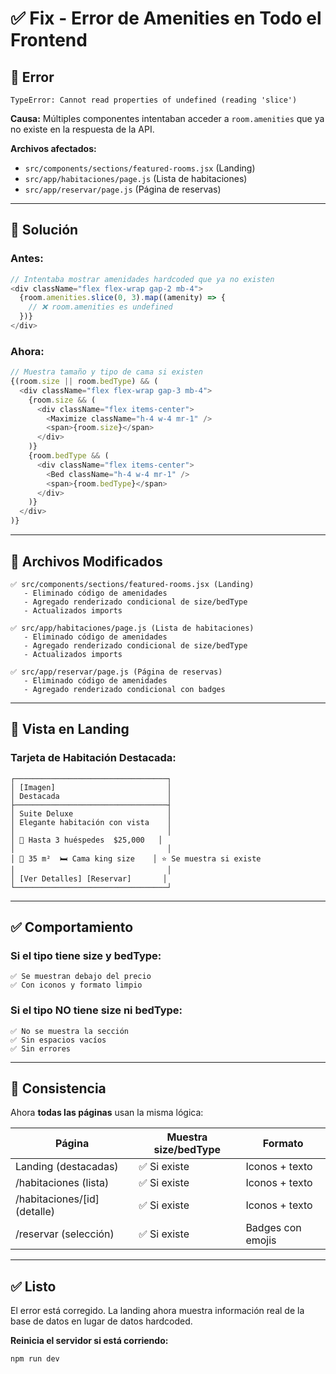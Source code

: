 # ✅ Fix - Error de Amenities en Todo el Frontend

## 🐛 Error

```
TypeError: Cannot read properties of undefined (reading 'slice')
```

**Causa:** Múltiples componentes intentaban acceder a `room.amenities` que ya no existe en la respuesta de la API.

**Archivos afectados:**
- `src/components/sections/featured-rooms.jsx` (Landing)
- `src/app/habitaciones/page.js` (Lista de habitaciones)
- `src/app/reservar/page.js` (Página de reservas)

---

## 🔧 Solución

### **Antes:**
```javascript
// Intentaba mostrar amenidades hardcoded que ya no existen
<div className="flex flex-wrap gap-2 mb-4">
  {room.amenities.slice(0, 3).map((amenity) => {
    // ❌ room.amenities es undefined
  })}
</div>
```

### **Ahora:**
```javascript
// Muestra tamaño y tipo de cama si existen
{(room.size || room.bedType) && (
  <div className="flex flex-wrap gap-3 mb-4">
    {room.size && (
      <div className="flex items-center">
        <Maximize className="h-4 w-4 mr-1" />
        <span>{room.size}</span>
      </div>
    )}
    {room.bedType && (
      <div className="flex items-center">
        <Bed className="h-4 w-4 mr-1" />
        <span>{room.bedType}</span>
      </div>
    )}
  </div>
)}
```

---

## 📁 Archivos Modificados

```
✅ src/components/sections/featured-rooms.jsx (Landing)
   - Eliminado código de amenidades
   - Agregado renderizado condicional de size/bedType
   - Actualizados imports

✅ src/app/habitaciones/page.js (Lista de habitaciones)
   - Eliminado código de amenidades
   - Agregado renderizado condicional de size/bedType
   - Actualizados imports

✅ src/app/reservar/page.js (Página de reservas)
   - Eliminado código de amenidades
   - Agregado renderizado condicional con badges
```

---

## 🎨 Vista en Landing

### **Tarjeta de Habitación Destacada:**
```
┌──────────────────────────────────┐
│ [Imagen]                         │
│ Destacada                        │
├──────────────────────────────────┤
│ Suite Deluxe                     │
│ Elegante habitación con vista    │
│                                  │
│ 👥 Hasta 3 huéspedes  $25,000   │
│                                  │
│ 📏 35 m²  🛏️ Cama king size    │ ⭐ Se muestra si existe
│                                  │
│ [Ver Detalles] [Reservar]       │
└──────────────────────────────────┘
```

---

## ✅ Comportamiento

### **Si el tipo tiene size y bedType:**
```
✅ Se muestran debajo del precio
✅ Con iconos y formato limpio
```

### **Si el tipo NO tiene size ni bedType:**
```
✅ No se muestra la sección
✅ Sin espacios vacíos
✅ Sin errores
```

---

## 🎯 Consistencia

Ahora **todas las páginas** usan la misma lógica:

| Página | Muestra size/bedType | Formato |
|--------|----------------------|---------|
| Landing (destacadas) | ✅ Si existe | Iconos + texto |
| /habitaciones (lista) | ✅ Si existe | Iconos + texto |
| /habitaciones/[id] (detalle) | ✅ Si existe | Iconos + texto |
| /reservar (selección) | ✅ Si existe | Badges con emojis |

---

## ✅ Listo

El error está corregido. La landing ahora muestra información real de la base de datos en lugar de datos hardcoded.

**Reinicia el servidor si está corriendo:**
```bash
npm run dev
```
